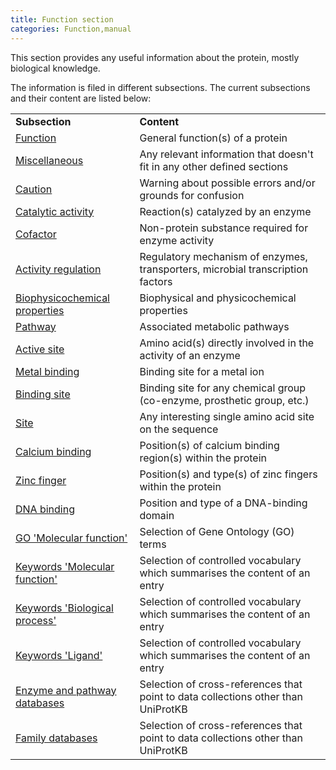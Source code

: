 ```yaml
---
title: Function section
categories: Function,manual
---
```


This section provides any useful information about the protein, mostly biological knowledge.

The information is filed in different subsections. The current subsections and their content are listed below:

|     |     |
| --- | --- |
| **Subsection** | **Content** |
| [Function](http://www.uniprot.org/manual/function) | General function(s) of a protein |
| [Miscellaneous](http://www.uniprot.org/manual/miscellaneous) | Any relevant information that doesn't fit in any other defined sections |
| [Caution](http://www.uniprot.org/manual/caution) | Warning about possible errors and/or grounds for confusion |
| [Catalytic activity](http://www.uniprot.org/manual/catalytic_activity) | Reaction(s) catalyzed by an enzyme |
| [Cofactor](http://www.uniprot.org/manual/cofactor) | Non-protein substance required for enzyme activity |
| [Activity regulation](http://www.uniprot.org/manual/activity_regulation) | Regulatory mechanism of enzymes, transporters, microbial transcription factors |
| [Biophysicochemical properties](http://www.uniprot.org/manual/biophysicochemical_properties) | Biophysical and physicochemical properties |
| [Pathway](http://www.uniprot.org/manual/pathway) | Associated metabolic pathways |
| [Active site](http://www.uniprot.org/manual/act_site) | Amino acid(s) directly involved in the activity of an enzyme |
| [Metal binding](http://www.uniprot.org/manual/metal) | Binding site for a metal ion |
| [Binding site](http://www.uniprot.org/manual/binding) | Binding site for any chemical group (co-enzyme, prosthetic group, etc.) |
| [Site](http://www.uniprot.org/manual/site) | Any interesting single amino acid site on the sequence |
| [Calcium binding](http://www.uniprot.org/manual/ca_bind) | Position(s) of calcium binding region(s) within the protein |
| [Zinc finger](http://www.uniprot.org/manual/zn_fing) | Position(s) and type(s) of zinc fingers within the protein |
| [DNA binding](http://www.uniprot.org/manual/dna_bind) | Position and type of a DNA-binding domain |
| [GO 'Molecular function'](http://www.uniprot.org/manual/gene_ontology) | Selection of Gene Ontology (GO) terms |
| [Keywords 'Molecular function'](http://www.uniprot.org/keywords/KW-9992) | Selection of controlled vocabulary which summarises the content of an entry |
| [Keywords 'Biological process'](http://www.uniprot.org/keywords/KW-9999) | Selection of controlled vocabulary which summarises the content of an entry |
| [Keywords 'Ligand'](http://www.uniprot.org/keywords/KW-9993) | Selection of controlled vocabulary which summarises the content of an entry |
| [Enzyme and pathway databases](http://www.uniprot.org/manual/cross_references_section) | Selection of cross-references that point to data collections other than UniProtKB |
| [Family databases](http://www.uniprot.org/manual/cross_references_section) | Selection of cross-references that point to data collections other than UniProtKB |